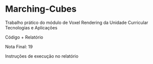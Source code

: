 # Marching-Cubes
Trabalho prático do módulo de Voxel Rendering da Unidade Curricular Tecnologias e Aplicações

Código + Relatório

Nota Final: 19

Instruções de execução no relatório
